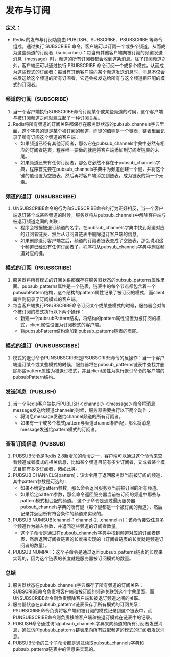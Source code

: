 # 发布与订阅

### 定义：
- Redis 的发布与订阅功能由 PUBLISH、SUBSCRIBE、PSUBSCRIBE 等命令组成。通过执行 SUBSCRIBE 命令，客户端可以订阅一个或多个频道，从而成为这些频道的订阅者（subscriber）：每当有其他客户端向被订阅的频道发送消息（message）时，频道的所有订阅者都会收到这条消息。除了订阅频道之外，客户端还可以通过执行 PSUBSCRIBE 命令订阅一个或多个模式，从而成为这些模式的订阅者：每当有其他客户端向某个频道发送消息时，消息不仅会被发送给这个频道的所有订阅者，它还会被发送给所有与这个频道相匹配的模式的订阅者。

### 频道的订阅（SUBSCRIBE）

1. 当一个客户端执行SUBSCRIBE命令订阅某个或某些频道的时候，这个客户端与被订阅频道之间就建立起了一种订阅关系。
2. Redis将所有频道的订阅关系都保存在服务器状态的pubsub_channels字典里面，这个字典的键是某个被订阅的频道，而键的值则是一个链表，链表里面记录了所有订阅这个频道的客户端：
    - 如果频道已经有其他订阅者，那么它在pubsub_channels字典中必然有相应的订阅者链表，程序唯一要做的就是将客户端添加到订阅者链表的末尾。
    - 如果频道还未有任何订阅者，那么它必然不存在于pubsub_channels字典，程序首先要在pubsub_channels字典中为频道创建一个键，并将这个键的值设置为空链表，然后再将客户端添加到链表，成为链表的第一个元素。

### 频道的退订（UNSUBSCRIBE）

1. UNSUBSCRIBE命令的行为和SUBSCRIBE命令的行为正好相反，当一个客户端退订某个或某些频道的时候，服务器将从pubsub_channels中解除客户端与被退订频道之间的关联：
    - 程序会根据被退订频道的名字，在pubsub_channels字典中找到频道对应的订阅者链表，然后从订阅者链表中删除退订客户端的信息。
    - 如果删除退订客户端之后，频道的订阅者链表变成了空链表，那么说明这个频道已经没有任何订阅者了，程序将从pubsub_channels字典中删除频道对应的键。

### 模式的订阅（PSUBSCRIBE）

1. 服务器将所有模式的订阅关系都保存在服务器状态的pubsub_patterns属性里面。pubsub_patterns属性是一个链表，链表中的每个节点都包含着一个pubsubPattern结构，这个结构的pattern属性记录了被订阅的模式，而client属性则记录了订阅模式的客户端。
2. 每当客户端执行PSUBSCRIBE命令订阅某个或某些模式的时候，服务器会对每个被订阅的模式执行以下两个操作：
    - 新建一个pubsubPattern结构，将结构的pattern属性设置为被订阅的模式，client属性设置为订阅模式的客户端。
    - 将pubsubPattern结构添加到pubsub_patterns链表的表尾。

### 模式的退订（PUNSUBSCRIBE）

1. 模式的退订命令PUNSUBSCRIBE是PSUBSCRIBE命令的反操作：当一个客户端退订某个或某些模式的时候，服务器将在pubsub_patterns链表中查找并删除那些pattern属性为被退订模式，并且client属性为执行退订命令的客户端的pubsubPattern结构。

### 发送消息（PUBLISH）

1. 当一个Redis客户端执行PUBLISH＜channel＞＜message＞命令将消息message发送给频道channel的时候，服务器需要执行以下两个动作：
    - 将消息message发送给channel频道的所有订阅者。
    - 如果有一个或多个模式pattern与频道channel相匹配，那么将消息message发送给pattern模式的订阅者。

### 查看订阅信息（PUBSUB）

1. PUBSUB命令是Redis 2.8新增加的命令之一，客户端可以通过这个命令来查看频道或者模式的相关信息，比如某个频道目前有多少订阅者，又或者某个模式目前有多少订阅者，诸如此类。
2. PUBSUB CHANNELS[pattern]：该命令用于返回服务器当前被订阅的频道，其中pattern参数是可选的：
    - 如果不给定pattern参数，那么命令返回服务器当前被订阅的所有频道。
    - 如果给定pattern参数，那么命令返回服务器当前被订阅的频道中那些与pattern模式相匹配的频道。
    这个子命令是通过遍历服务器pubsub_channels字典的所有键（每个键都是一个被订阅的频道），然后记录并返回所有符合条件的频道来实现的。
3. PUBSUB NUMSUB[channel-1 channel-2...channel-n]：该命令接受任意多个频道作为输入参数，并返回这些频道的订阅者数量。
    - 这个子命令是通过在pubsub_channels字典中找到频道对应的订阅者链表，然后返回订阅者链表的长度来实现的（订阅者链表的长度就是频道订阅者的数量）。
4. PUBSUB NUMPAT：这个子命令是通过返回pubsub_patterns链表的长度来实现的，因为这个链表的长度就是服务器被订阅模式的数量。

### 总结

1. 服务器状态在pubsub_channels字典保存了所有频道的订阅关系：SUBSCRIBE命令负责将客户端和被订阅的频道关联到这个字典里面，而UNSUBSCRIBE命令则负责解除客户端和被退订频道之间的关联。
2. 服务器状态在pubsub_patterns链表保存了所有模式的订阅关系：PSUBSCRIBE命令负责将客户端和被订阅的模式记录到这个链表中，而PUNSUBSCRIBE命令则负责移除客户端和被退订模式在链表中的记录。
3. PUBLISH命令通过访问pubsub_channels字典来向频道的所有订阅者发送消息，通过访问pubsub_patterns链表来向所有匹配频道的模式的订阅者发送消息。
4. PUBSUB命令的三个子命令都是通过读取pubsub_channels字典和pubsub_patterns链表中的信息来实现的。
